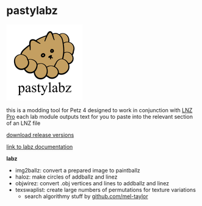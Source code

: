 # pastylabz
<img src="https://raw.githubusercontent.com/yakrell/pastylabz/master/pastylabz%20logo.png" width=200>

this is a modding tool for Petz 4 designed to work in conjunction with [LNZ Pro](http://www.sherlocksoftware.org/page.php?id=14)
each lab module outputs text for you to paste into the relevant section of an LNZ file

[download release versions](https://github.com/yakrell/pastylabz/releases)

[link to labz documentation](https://github.com/yakrell/pastylabz/blob/master/docs/docs.md)

**labz**
 * img2ballz: convert a prepared image to paintballz
 * haloz: make circles of addballz and linez
 * objwirez: convert .obj vertices and lines to addballz and linez
 * texswaplist: create large numbers of permutations for texture variations
     * search algorithmy stuff by [github.com/mel-taylor](https://github.com/mel-taylor)
